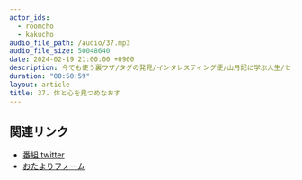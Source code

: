 ```yaml
---
actor_ids:
  - roomcho
  - kakucho
audio_file_path: /audio/37.mp3
audio_file_size: 50048640 
date: 2024-02-19 21:00:00 +0900
description: 今でも使う裏ワザ/タグの発見/インタレスティング便/山月記に学ぶ人生/セットを制するものはドライヤーを制す/テーマメッセージ紹介「双子」/大人になってからの告知/新NISAはじめてますか？
duration: "00:50:59"
layout: article
title: 37. 体と心を見つめなおす
---
```


## 関連リンク

- [番組 twitter](https://twitter.com/migikarachi)
- [おたよりフォーム](https://docs.google.com/forms/d/e/1FAIpQLSfCo_pOeUstqHMCWlYCWiUV7CNOls7UOgEKgCIMOYv2IbasfA/viewform)
